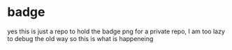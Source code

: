 # badge
yes this is just a repo to hold the badge png for a private repo, I am too lazy to debug the old way so this is what is happeneing
